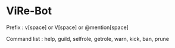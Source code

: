 # ViRe-Bot
Prefix : v[space] or V[space] or @mention[space]

Command list : help, guild, selfrole, getrole, warn, kick, ban, prune
